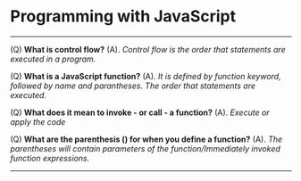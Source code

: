 # Programming with JavaScript

<hr>


(Q) **What is control flow?** (A). *Control flow is the order that statements are executed in a program.*

(Q) **What is a JavaScript function?** (A). *It is defined by function keyword, followed by name and parantheses. The order that statements are executed.*

(Q) **What does it mean to invoke - or call - a function?** (A). *Execute or apply the code*

(Q) **What are the parenthesis () for when you define a function?** (A). *The parentheses will contain parameters of the function/Immediately invoked function expressions.*

<hr>


